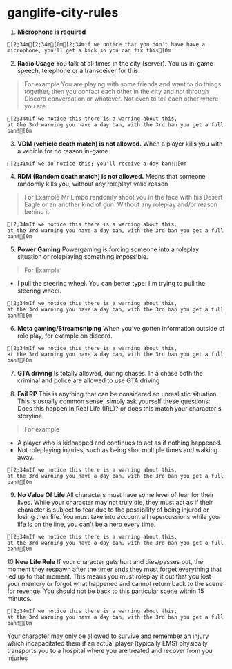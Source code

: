 # ganglife-city-rules

1. **Microphone is required**
```ansi
[2;34m[2;34m[0m[2;34mif we notice that you don't have have a microphone, you'll get a kick so you can fix this[0m
```

2. **Radio Usage**
You talk at all times in the city (server). 
You us in-game speech, telephone or a transceiver for this.

> For example
You are playing with some friends and want to do things together, 
then you contact each other in the city and not through Discord 
conversation or whatever.  Not even to tell each other where you are.
```ansi
[2;34mIf we notice this there is a warning about this, 
at the 3rd warning you have a day ban, with the 3rd ban you get a full ban![0m
```

3. **VDM (vehicle death match) is not allowed.**
When a player kills you with a vehicle for no reason in-game
```ansi
[2;31mif we do notice this; you'll receive a day ban![0m
```

4. **RDM (Random death match) is not allowed.**
Means that someone randomly kills you, without any roleplay/ valid reason
> For Example
Mr Limbo randomly shoot you in the face with his Desert Eagle or
an another kind of gun. Without any roleplay and/or reason behind it
```ansi
[2;34mIf we notice this there is a warning about this, 
at the 3rd warning you have a day ban, with the 3rd ban you get a full ban![0m
```

5. **Power Gaming**
Powergaming is forcing someone into a roleplay situation or roleplaying something impossible.

> For Example
- I pull the steering wheel. You can better type:  I'm trying to pull the steering wheel.
```ansi
[2;34mIf we notice this there is a warning about this, 
at the 3rd warning you have a day ban, with the 3rd ban you get a full ban![0m
```

6. **Meta gaming/Streamsniping**
When you've gotten information outside of role play, for example on discord.
```ansi
[2;34mIf we notice this there is a warning about this, 
at the 3rd warning you have a day ban, with the 3rd ban you get a full ban![0m
```

7. **GTA driving**
Is totally allowed, during chases. In a chase both the criminal and police are allowed to use GTA driving

8. **Fail RP**
This is anything that can be considered an unrealistic situation.
This is usually common sense, simply ask yourself these questions: 
Does this happen In Real Life (IRL)?  or does this match your character's storyline
> For example
- A player who is kidnapped and continues to act as if nothing happened.
- Not roleplaying injuries, such as being shot multiple times and walking away.
```ansi
[2;34mIf we notice this there is a warning about this, 
at the 3rd warning you have a day ban, with the 3rd ban you get a full ban![0m
```

9. **No Value Of Life**
All characters must have some level of fear for their lives. 
While your character may not truly die, they must act as if their character is subject 
to fear due to the possibility of being injured or losing their life. You must take into 
account all repercussions while your life is on the line, you can't be a hero every time.
```ansi
[2;34mIf we notice this there is a warning about this, 
at the 3rd warning you have a day ban, with the 3rd ban you get a full ban![0m
```

10 **New Life Rule**
If your character gets hurt and dies/passes out, the moment they respawn after the 
timer ends they must forget everything that led up to that moment. 
This means you must roleplay it out that you lost your memory or forgot what 
happened and cannot return back to the scene for revenge. 
You should not be back to this particular scene within 15 minutes.
```ansi
[2;34mIf we notice this there is a warning about this, 
at the 3rd warning you have a day ban, with the 3rd ban you get a full ban![0m
```
Your character may only be allowed to survive and remember an injury which 
incapacitated them if an actual player (typically EMS) physically transports 
you to a hospital where you are treated and recover from you injuries
